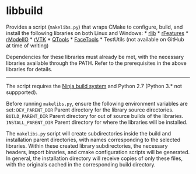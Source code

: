 # libbuild

Provides a script (`makelibs.py`) that wraps CMake to configure,
build, and install the following libraries on both Linux and Windows:
    * [rlib](../rlib/master/README.md)
    * [rFeatures](../rFeatures/master/README.md)
    * [rModelIO](../rModelIO/master/README.md)
    * [rVTK](../rVTK/master/README.md)
    * [QTools](../QTools/master/README.md)
    * [FaceTools](../FaceTools/master/README.md)
    * TestUtils (not available on GitHub at time of writing)

Dependencies for these libraries must already be met, with the necessary libraries
available through the PATH. Refer to the prerequisites in the above libraries for details.

---

The script requires the [Ninja build system](https://github.com/ninja-build/ninja.git)
and Python 2.7 (Python 3.\* not suppported).

Before running `makelibs.py`, ensure the following environment variables are set:
`DEV_PARENT_DIR`        Parent directory for the library source directories.
`BUILD_PARENT_DIR`      Parent directory for out of source builds of the libraries.
`INSTALL_PARENT_DIR`    Parent directory for where the libraries will be installed.

The `makelibs.py` script will create subdirectories inside the build and installation
parent directories, with names corresponding to the selected libraries.
Within these created library subdirectories, the necessary headers, import binaries,
and cmake configuration scripts will be generated. In general, the installation
directory will receive copies of only these files, with the originals cached in
the corresponding build directory.

